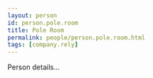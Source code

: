 ```yaml
---
layout: person
id: person.pole.room
title: Pole Room
permalink: people/person.pole.room.html
tags: [company.rely]
---
```


Person details...
